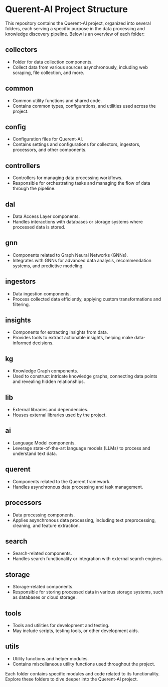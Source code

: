 # Querent-AI Project Structure

This repository contains the Querent-AI project, organized into several folders, each serving a specific purpose in the data processing and knowledge discovery pipeline. Below is an overview of each folder:

## collectors

- Folder for data collection components.
- Collect data from various sources asynchronously, including web scraping, file collection, and more.

## common

- Common utility functions and shared code.
- Contains common types, configurations, and utilities used across the project.

## config

- Configuration files for Querent-AI.
- Contains settings and configurations for collectors, ingestors, processors, and other components.

## controllers

- Controllers for managing data processing workflows.
- Responsible for orchestrating tasks and managing the flow of data through the pipeline.

## dal

- Data Access Layer components.
- Handles interactions with databases or storage systems where processed data is stored.

## gnn

- Components related to Graph Neural Networks (GNNs).
- Integrates with GNNs for advanced data analysis, recommendation systems, and predictive modeling.

## ingestors

- Data ingestion components.
- Process collected data efficiently, applying custom transformations and filtering.

## insights

- Components for extracting insights from data.
- Provides tools to extract actionable insights, helping make data-informed decisions.

## kg

- Knowledge Graph components.
- Used to construct intricate knowledge graphs, connecting data points and revealing hidden relationships.

## lib

- External libraries and dependencies.
- Houses external libraries used by the project.

## ai

- Language Model components.
- Leverage state-of-the-art language models (LLMs) to process and understand text data.

## querent

- Components related to the Querent framework.
- Handles asynchronous data processing and task management.

## processors

- Data processing components.
- Applies asynchronous data processing, including text preprocessing, cleaning, and feature extraction.

## search

- Search-related components.
- Handles search functionality or integration with external search engines.

## storage

- Storage-related components.
- Responsible for storing processed data in various storage systems, such as databases or cloud storage.

## tools

- Tools and utilities for development and testing.
- May include scripts, testing tools, or other development aids.

## utils

- Utility functions and helper modules.
- Contains miscellaneous utility functions used throughout the project.

Each folder contains specific modules and code related to its functionality. Explore these folders to dive deeper into the Querent-AI project.
